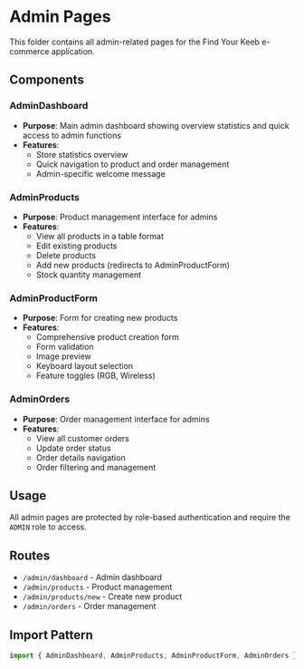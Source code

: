 # Admin Pages

This folder contains all admin-related pages for the Find Your Keeb e-commerce application.

## Components

### AdminDashboard
- **Purpose**: Main admin dashboard showing overview statistics and quick access to admin functions
- **Features**: 
  - Store statistics overview
  - Quick navigation to product and order management
  - Admin-specific welcome message

### AdminProducts
- **Purpose**: Product management interface for admins
- **Features**:
  - View all products in a table format
  - Edit existing products
  - Delete products
  - Add new products (redirects to AdminProductForm)
  - Stock quantity management

### AdminProductForm
- **Purpose**: Form for creating new products
- **Features**:
  - Comprehensive product creation form
  - Form validation
  - Image preview
  - Keyboard layout selection
  - Feature toggles (RGB, Wireless)

### AdminOrders
- **Purpose**: Order management interface for admins
- **Features**:
  - View all customer orders
  - Update order status
  - Order details navigation
  - Order filtering and management

## Usage

All admin pages are protected by role-based authentication and require the `ADMIN` role to access.

## Routes

- `/admin/dashboard` - Admin dashboard
- `/admin/products` - Product management
- `/admin/products/new` - Create new product
- `/admin/orders` - Order management

## Import Pattern

```typescript
import { AdminDashboard, AdminProducts, AdminProductForm, AdminOrders } from './pages/admin';
``` 